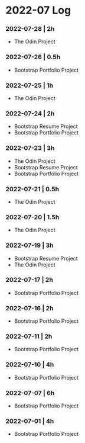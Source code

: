 # 2022-07 Log

### 2022-07-28 | 2h
- The Odin Project

### 2022-07-26 | 0.5h
- Bootstrap Portfolio Project

### 2022-07-25 | 1h
- The Odin Project

### 2022-07-24 | 2h
- Bootstrap Resume Project
- Bootstrap Portfolio Project

### 2022-07-23 | 3h
- The Odin Project
- Bootstrap Resume Project
- Bootstrap Portfolio Project

### 2022-07-21 | 0.5h
- The Odin Project

### 2022-07-20 | 1.5h
- The Odin Project

### 2022-07-19 | 3h
- Bootstrap Resume Project
- The Odin Project

### 2022-07-17 | 2h
- Bootstrap Portfolio Project

### 2022-07-16 | 2h
- Bootstrap Portfolio Project

### 2022-07-11 | 2h
- Bootstrap Portfolio Project

### 2022-07-10 | 4h
- Bootstrap Portfolio Project

### 2022-07-07 | 6h
- Bootstrap Portfolio Project

### 2022-07-01 | 4h
- Bootstrap Portfolio Project

